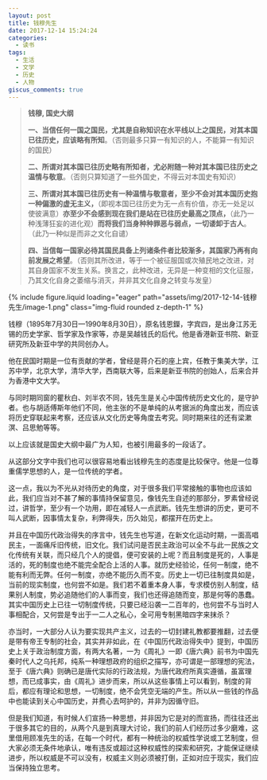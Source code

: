 ```yaml
---
layout: post
title: 钱穆先生
date: 2017-12-14 15:24:24
categories:
  - 读书
tags:
  - 生活
  - 文学
  - 历史
  - 人物
giscus_comments: true
---
```


> **钱穆, 国史大纲**
>
> **一、当信任何一国之国民，尤其是自称知识在水平线以上之国民，对其本国已往历史，应该略有所知**。（否则最多只算一有知识的人，不能算一有知识的国民）
> 
> **二、所谓对其本国已往历史略有所知者，尤必附随一种对其本国已往历史之温情与敬意**。（否则只算知道了一些外国史，不得云对本国史有知识）
> 
> **三、所谓对其本国已往历史有一种温情与敬意者，至少不会对其本国历史抱一种偏激的虚无主义，**（即视本国已往历史为无一点有价值，亦无一处足以使彼满意）**亦至少不会感到现在我们是站在已往历史最高之顶点，**（此乃一种浅薄狂妄的进化观）**而将我们当身种种罪恶与弱点，一切诿卸于古人**。（此乃一种似是而非之文化自谴）
> 
> **四、当信每一国家必待其国民具备上列诸条件者比较渐多，其国家乃再有向前发展之希望**。（否则其所改进，等于一个被征服国或次殖民地之改进，对其自身国家不发生关系。换言之，此种改进，无异是一种变相的文化征服，乃其文化自身之萎缩与消灭，并非其文化自身之转变与发皇）

<!-- more -->

<div class="row justify-content-center align-items-center">
    <div class="col-md-4 mt-3 mt-md-0">
        {% include figure.liquid loading="eager" path="assets/img/2017-12-14-钱穆先生/image-1.png" class="img-fluid rounded z-depth-1" %}
    </div>
    <div class="col-md-8 mt-3 mt-md-0">
        <p>钱穆（1895年7月30日—1990年8月30日），原名钱恩鑅，字宾四，是出身江苏无锡的历史学家、哲学家及作家等，亦是吴越钱氏的后代。他是香港新亚书院、新亚研究所及新亚中学的共同创办人。</p>
    </div>
</div>

他在民国时期是一位有贡献的学者，曾经是蒋介石的座上宾，任教于集美大学，江苏中学，北京大学，清华大学，西南联大等，后来是新亚书院的创始人，后来合并为香港中文大学。

与同时期同窗的瞿秋白、刘半农不同，钱先生是关心中国传统历史文化的，是守护者。也与胡适傅斯年他们不同，他主张的不是单纯的从考据派的角度出发，而应该将历史穿联起来考察，还应该从文化历史等角度去考究。同时期来往的还有梁漱溟、吕思勉等等。

以上应该就是国史大纲中最广为人知，也被引用最多的一段话了。

从这部分文字中我们也可以很容易地看出钱穆先生的态度是比较保守。他是一位尊重儒学思想的人，是一位传统的学者。

这一点，我以为不光从对待历史的角度，对于很多我们平常接触的事物也应该如此，我们应当对不甚了解的事情持保留意见，像钱先生自述的那部分，罗素曾经说过，讲哲学，至少有一个功用，即在减轻人一点武断。钱先生想讲的历史，更可不叫人武断，因事情太复杂，利弊得失，历久始见，都摆开在历史上。

并且在中国历代政治得失的序言中，钱先生也写道，在新文化运动时期，一面高唱民主，一面痛斥旧传统，旧文化。我们试问是否民主政治可以全不与此一民族之文化传统有关联，而只经几个人的提倡，便可安装的上呢？而且制度是死的，人事是活的，死的制度也绝不能完全配合上活的人事。就历史经验论，任何一制度，绝不能有利而无弊。任何一制度，亦绝不能历久而不变。历史上一切已往制度具如是，当前的现实制度，也何尝不如是。我们若不着重本身人事，专求模仿别人制度，结果别人制度，势必追随他们的人事而变，我们也还得追随而变，那是何等的愚蠢。其实中国历史上已往一切制度传统，只要已经沿袭一二百年的，也何尝不与当时人事相配合，又何尝是专出于一二人之私心，全可用专制黑暗四字来抹杀？

亦当时，一大部分人认为要实现共产主义，过去的一切封建礼教都要推翻，过去便是带有帝王专制的社会，其实并非如此，在《中国历代政治得失中》提到，中国历史上关于政治制度方面，有两大名著，一为《周礼》一即《唐六典》前书为中国先秦时代人之乌托邦，纯系一种理想政府的组织之描写，亦可谓是一部理想的宪法，至于《唐六典》则确已是唐代实际的行政法规，为唐代政府所真实遵循，虽富理想，而已成事实，由《周礼》进步而来，所以从这些事情上可以看到，制度的背后，都应有理论和思想，一切制度，绝不会凭空无端的产生。所以从一些钱的作品中也能读到关心中国历史，并费心去呵护的，并非为因循守旧。

但是我们知道，有时候人们宣扬一种思想，并非因为它是对的而宣扬，而往往还出于很多其它的目的，从两个凡是到真理大讨论，我们的前人们经历过多少磨难，这里借用顾准先生的话，在每一个时代，都有一种统治的权威性学说或工艺制度，但大家必须无条件地承认，唯有违反或超过这种权威性的探索和研究，才能保证继续进步，所以权威是不可以没有，权威主义则必须被打倒，正如对应于现实，我们应当保持独立思考。

